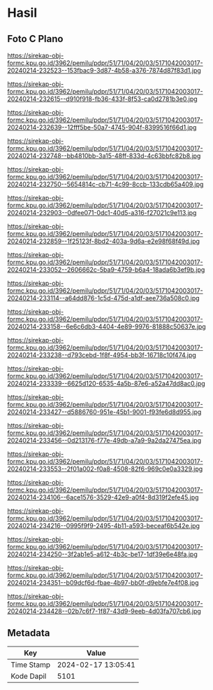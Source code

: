 # Hasil

## Foto C Plano

https://sirekap-obj-formc.kpu.go.id/3962/pemilu/pdpr/51/71/04/20/03/5171042003017-20240214-232523--153fbac9-3d87-4b58-a376-7874d87f83d1.jpg

https://sirekap-obj-formc.kpu.go.id/3962/pemilu/pdpr/51/71/04/20/03/5171042003017-20240214-232615--d910f918-fb36-433f-8f53-ca0d2781b3e0.jpg

https://sirekap-obj-formc.kpu.go.id/3962/pemilu/pdpr/51/71/04/20/03/5171042003017-20240214-232639--12fff5be-50a7-4745-904f-8399516f66d1.jpg

https://sirekap-obj-formc.kpu.go.id/3962/pemilu/pdpr/51/71/04/20/03/5171042003017-20240214-232748--bb4810bb-3a15-48ff-833d-4c63bbfc82b8.jpg

https://sirekap-obj-formc.kpu.go.id/3962/pemilu/pdpr/51/71/04/20/03/5171042003017-20240214-232750--5654814c-cb71-4c99-8ccb-133cdb65a409.jpg

https://sirekap-obj-formc.kpu.go.id/3962/pemilu/pdpr/51/71/04/20/03/5171042003017-20240214-232903--0dfee071-0dc1-40d5-a316-f27021c9e113.jpg

https://sirekap-obj-formc.kpu.go.id/3962/pemilu/pdpr/51/71/04/20/03/5171042003017-20240214-232859--1f25123f-8bd2-403a-9d6a-e2e98f68f49d.jpg

https://sirekap-obj-formc.kpu.go.id/3962/pemilu/pdpr/51/71/04/20/03/5171042003017-20240214-233052--2606662c-5ba9-4759-b6a4-18ada6b3ef9b.jpg

https://sirekap-obj-formc.kpu.go.id/3962/pemilu/pdpr/51/71/04/20/03/5171042003017-20240214-233114--a64dd876-1c5d-475d-a1df-aee736a508c0.jpg

https://sirekap-obj-formc.kpu.go.id/3962/pemilu/pdpr/51/71/04/20/03/5171042003017-20240214-233158--6e6c6db3-4404-4e89-9976-81888c50637e.jpg

https://sirekap-obj-formc.kpu.go.id/3962/pemilu/pdpr/51/71/04/20/03/5171042003017-20240214-233238--d793cebd-1f8f-4954-bb3f-16718c10f474.jpg

https://sirekap-obj-formc.kpu.go.id/3962/pemilu/pdpr/51/71/04/20/03/5171042003017-20240214-233339--6625d120-6535-4a5b-87e6-a52a47dd8ac0.jpg

https://sirekap-obj-formc.kpu.go.id/3962/pemilu/pdpr/51/71/04/20/03/5171042003017-20240214-233427--d5886760-951e-45b1-9001-f93fe6d8d955.jpg

https://sirekap-obj-formc.kpu.go.id/3962/pemilu/pdpr/51/71/04/20/03/5171042003017-20240214-233456--0d213176-f77e-49db-a7a9-9a2da27475ea.jpg

https://sirekap-obj-formc.kpu.go.id/3962/pemilu/pdpr/51/71/04/20/03/5171042003017-20240214-233553--2f01a002-f0a8-4508-82f6-969c0e0a3329.jpg

https://sirekap-obj-formc.kpu.go.id/3962/pemilu/pdpr/51/71/04/20/03/5171042003017-20240214-234106--6ace1576-3529-42e9-a0f4-8d319f2efe45.jpg

https://sirekap-obj-formc.kpu.go.id/3962/pemilu/pdpr/51/71/04/20/03/5171042003017-20240214-234216--0995f9f9-2495-4b11-a593-beceaf6b542e.jpg

https://sirekap-obj-formc.kpu.go.id/3962/pemilu/pdpr/51/71/04/20/03/5171042003017-20240214-234250--3f2ab1e5-a612-4b3c-be17-1df39e6e48fa.jpg

https://sirekap-obj-formc.kpu.go.id/3962/pemilu/pdpr/51/71/04/20/03/5171042003017-20240214-234351--b09dcf6d-fbae-4b97-bb0f-d9ebfe7e4f08.jpg

https://sirekap-obj-formc.kpu.go.id/3962/pemilu/pdpr/51/71/04/20/03/5171042003017-20240214-234428--02b7c6f7-1f87-43d9-9eeb-4d03fa707cb6.jpg


## Metadata

| Key        | Value               |
| ---------- | ------------------- |
| Time Stamp | 2024-02-17 13:05:41 |
| Kode Dapil | 5101                |



